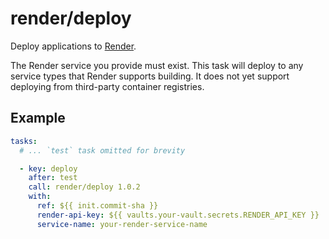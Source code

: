 # render/deploy

Deploy applications to [Render](https://render.com).

The Render service you provide must exist. This task will deploy to any
service types that Render supports building. It does not yet support
deploying from third-party container registries.

## Example

```yaml
tasks:
  # ... `test` task omitted for brevity

  - key: deploy
    after: test
    call: render/deploy 1.0.2
    with:
      ref: ${{ init.commit-sha }}
      render-api-key: ${{ vaults.your-vault.secrets.RENDER_API_KEY }}
      service-name: your-render-service-name
```
